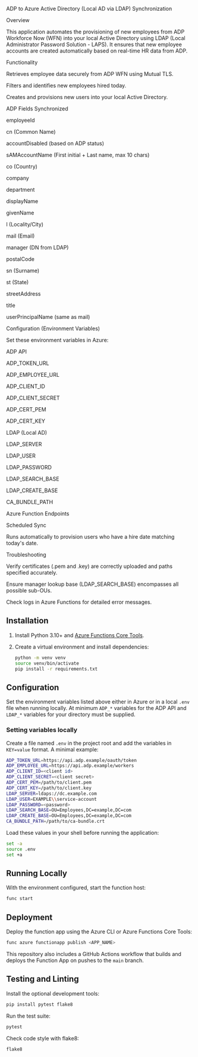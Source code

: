ADP to Azure Active Directory (Local AD via LDAP) Synchronization

Overview

This application automates the provisioning of new employees from ADP Workforce Now (WFN) into your local Active Directory using LDAP (Local Administrator Password Solution - LAPS). It ensures that new employee accounts are created automatically based on real-time HR data from ADP.

Functionality

Retrieves employee data securely from ADP WFN using Mutual TLS.

Filters and identifies new employees hired today.

Creates and provisions new users into your local Active Directory.

ADP Fields Synchronized

employeeId

cn (Common Name)

accountDisabled (based on ADP status)

sAMAccountName (First initial + Last name, max 10 chars)

co (Country)

company

department

displayName

givenName

l (Locality/City)

mail (Email)

manager (DN from LDAP)

postalCode

sn (Surname)

st (State)

streetAddress

title

userPrincipalName (same as mail)

Configuration (Environment Variables)

Set these environment variables in Azure:

ADP API

ADP_TOKEN_URL

ADP_EMPLOYEE_URL

ADP_CLIENT_ID

ADP_CLIENT_SECRET

ADP_CERT_PEM

ADP_CERT_KEY

LDAP (Local AD)

LDAP_SERVER

LDAP_USER

LDAP_PASSWORD

LDAP_SEARCH_BASE

LDAP_CREATE_BASE

CA_BUNDLE_PATH

Azure Function Endpoints

Scheduled Sync

Runs automatically to provision users who have a hire date matching today's date.

Troubleshooting

Verify certificates (.pem and .key) are correctly uploaded and paths specified accurately.

Ensure manager lookup base (LDAP_SEARCH_BASE) encompasses all possible sub-OUs.

Check logs in Azure Functions for detailed error messages.

Installation
------------

1. Install Python 3.10+ and [Azure Functions Core Tools](https://learn.microsoft.com/azure/azure-functions/functions-run-local).
2. Create a virtual environment and install dependencies:

   ```bash
   python -m venv venv
   source venv/bin/activate
   pip install -r requirements.txt
   ```

Configuration
-------------

Set the environment variables listed above either in Azure or in a local `.env` file when running locally. At minimum `ADP_*` variables for the ADP API and `LDAP_*` variables for your directory must be supplied.

### Setting variables locally

Create a file named `.env` in the project root and add the variables in `KEY=value` format. A minimal example:

```bash
ADP_TOKEN_URL=https://api.adp.example/oauth/token
ADP_EMPLOYEE_URL=https://api.adp.example/workers
ADP_CLIENT_ID=<client id>
ADP_CLIENT_SECRET=<client secret>
ADP_CERT_PEM=/path/to/client.pem
ADP_CERT_KEY=/path/to/client.key
LDAP_SERVER=ldaps://dc.example.com
LDAP_USER=EXAMPLE\\service-account
LDAP_PASSWORD=<password>
LDAP_SEARCH_BASE=OU=Employees,DC=example,DC=com
LDAP_CREATE_BASE=OU=Employees,DC=example,DC=com
CA_BUNDLE_PATH=/path/to/ca-bundle.crt
```

Load these values in your shell before running the application:

```bash
set -a
source .env
set +a
```

Running Locally
---------------

With the environment configured, start the function host:

```bash
func start
```

Deployment
----------

Deploy the function app using the Azure CLI or Azure Functions Core Tools:

```bash
func azure functionapp publish <APP_NAME>
```

This repository also includes a GitHub Actions workflow that builds and deploys the Function App on pushes to the `main` branch.

Testing and Linting
-------------------

Install the optional development tools:

```bash
pip install pytest flake8
```

Run the test suite:

```bash
pytest
```

Check code style with flake8:

```bash
flake8
```
